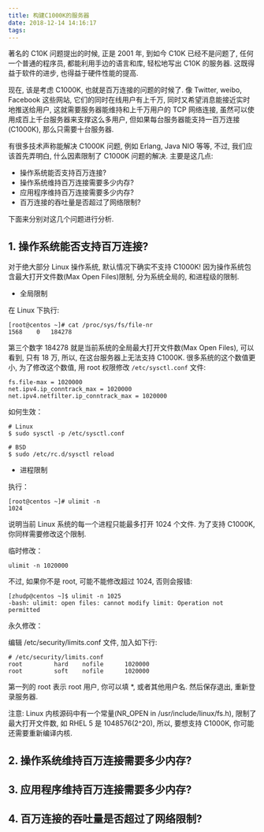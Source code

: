 ```yaml
---
title: 构建C1000K的服务器
date: 2018-12-14 14:16:17
tags:
---
```


著名的 C10K 问题提出的时候, 正是 2001 年, 到如今 C10K 已经不是问题了, 任何一个普通的程序员, 都能利用手边的语言和库, 轻松地写出 C10K 的服务器. 这既得益于软件的进步, 也得益于硬件性能的提高.

现在, 该是考虑 C1000K, 也就是百万连接的问题的时候了. 像 Twitter, weibo, Facebook 这些网站, 它们的同时在线用户有上千万, 同时又希望消息能接近实时地推送给用户, 这就需要服务器能维持和上千万用户的 TCP 网络连接, 虽然可以使用成百上千台服务器来支撑这么多用户, 但如果每台服务器能支持一百万连接(C1000K), 那么只需要十台服务器.

有很多技术声称能解决 C1000K 问题, 例如 Erlang, Java NIO 等等, 不过, 我们应该首先弄明白, 什么因素限制了 C1000K 问题的解决. 主要是这几点:

- 操作系统能否支持百万连接?
- 操作系统维持百万连接需要多少内存?
- 应用程序维持百万连接需要多少内存?
- 百万连接的吞吐量是否超过了网络限制?

下面来分别对这几个问题进行分析.

## 1. 操作系统能否支持百万连接?

对于绝大部分 Linux 操作系统, 默认情况下确实不支持 C1000K! 因为操作系统包含最大打开文件数(Max Open Files)限制, 分为系统全局的, 和进程级的限制.

- 全局限制

在 Linux 下执行:
```shell
[root@centos ~]# cat /proc/sys/fs/file-nr
1568	0	184278
```

第三个数字 184278 就是当前系统的全局最大打开文件数(Max Open Files), 可以看到, 只有 18 万, 所以, 在这台服务器上无法支持 C1000K. 很多系统的这个数值更小, 为了修改这个数值, 用 root 权限修改 `/etc/sysctl.conf` 文件:

```shell
fs.file-max = 1020000
net.ipv4.ip_conntrack_max = 1020000
net.ipv4.netfilter.ip_conntrack_max = 1020000
```

如何生效：
```shell
# Linux
$ sudo sysctl -p /etc/sysctl.conf

# BSD
$ sudo /etc/rc.d/sysctl reload
```

- 进程限制

执行：
```
[root@centos ~]# ulimit -n
1024
```

说明当前 Linux 系统的每一个进程只能最多打开 1024 个文件. 为了支持 C1000K, 你同样需要修改这个限制.

临时修改：
```
ulimit -n 1020000
```

不过, 如果你不是 root, 可能不能修改超过 1024, 否则会报错:
```
[zhudp@centos ~]$ ulimit -n 1025
-bash: ulimit: open files: cannot modify limit: Operation not permitted
```

永久修改：

编辑 /etc/security/limits.conf 文件, 加入如下行:

```
# /etc/security/limits.conf
root         hard    nofile      1020000
root         soft    nofile      1020000
```

第一列的 root 表示 root 用户, 你可以填 *, 或者其他用户名. 然后保存退出, 重新登录服务器.

注意: Linux 内核源码中有一个常量(NR_OPEN in /usr/include/linux/fs.h), 限制了最大打开文件数, 如 RHEL 5 是 1048576(2^20), 所以, 要想支持 C1000K, 你可能还需要重新编译内核.


## 2. 操作系统维持百万连接需要多少内存?





## 3. 应用程序维持百万连接需要多少内存?


## 4. 百万连接的吞吐量是否超过了网络限制?




